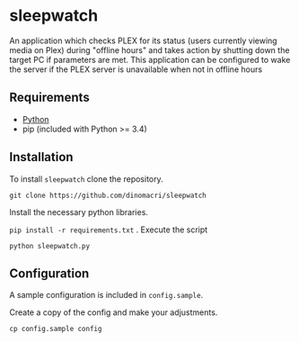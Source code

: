 # sleepwatch
An application which checks PLEX for its status (users currently viewing media on Plex) during "offline hours" and takes action by shutting down the target PC if parameters are met. This application can be configured to wake the server if the PLEX server is unavailable when not in offline hours

## Requirements
* [Python](https://www.python.org/downloads/)
* pip (included with Python >= 3.4)

## Installation
To install ``sleepwatch`` clone the repository.

``git clone https://github.com/dinomacri/sleepwatch``

Install the necessary python libraries.

``pip install -r requirements.txt``
.
Execute the script

``python sleepwatch.py``

## Configuration

A sample configuration is included in ``config.sample``.

Create a copy of the config and make your adjustments.

``cp config.sample config`` 
